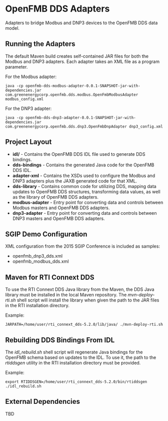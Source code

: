 OpenFMB DDS Adapters
==========================

Adapters to bridge Modbus and DNP3 devices to the OpenFMB DDS data model.

Running the Adapters
---------------

The default Maven build creates self-contained JAR files for both the Modbus and DNP3 adapters. Each adapter takes an
XML file as a program parameter.

For the Modbus adapter:

    java -cp openfmb-dds-modbus-adapter-0.0.1-SNAPSHOT-jar-with-dependencies.jar com.greenenergycorp.openfmb.dds.modbus.OpenFmbModbusAdapter modbus_config.xml

For the DNP3 adapter:

    java -cp openfmb-dds-dnp3-adapter-0.0.1-SNAPSHOT-jar-with-dependencies.jar com.greenenergycorp.openfmb.dds.dnp3.OpenFmbDnpAdapter dnp3_config.xml


Project Layout
---------------

* **idl/** - Contains the OpenFMB DDS IDL file used to generate DDS bindings.
* **dds-bindings** - Contains the generated Java code for the OpenFMB DDS IDL.
* **adapter-xml** - Contains the XSDs used to configure the Modbus and DNP3 adapters plus the JAXB generated code for that XML.
* **dds-library** - Contains common code for utilizing DDS, mapping data updates to OpenFMB DDS structures, transforming data values, as well as the library of OpenFMB DDS adapters.
* **modbus-adapter** - Entry point for converting data and controls between Modbus masters and OpenFMB DDS adapters.
* **dnp3-adapter** - Entry point for converting data and controls between DNP3 masters and OpenFMB DDS adapters.

SGIP Demo Configuration
---------------

XML configuration from the 2015 SGIP Conference is included as samples:

- openfmb_dnp3_dds.xml
- openfmb_modbus_dds.xml


Maven for RTI Connext DDS
---------------

To use the RTI Connext DDS Java library from the Maven, the DDS Java library must be installed in the local Maven
repository. The *mvn-deploy-rti.sh* shell script will install the library when given the path to the JAR files in
the RTI installation directory.

Example:

    JARPATH=/home/user/rti_connext_dds-5.2.0/lib/java/ ./mvn-deploy-rti.sh


Rebuilding DDS Bindings From IDL
------------------

The *idl_rebuild.sh* shell script will regenerate Java bindings for the OpenFMB schema based on updates to the IDL.
To use it, the path to the *rtiddsgen* utility in the RTI installation directory must be provided.

Example:

    export RTIDDSGEN=/home/user/rti_connext_dds-5.2.0/bin/rtiddsgen
    ./idl_rebuild.sh


External Dependencies
-------------------

TBD